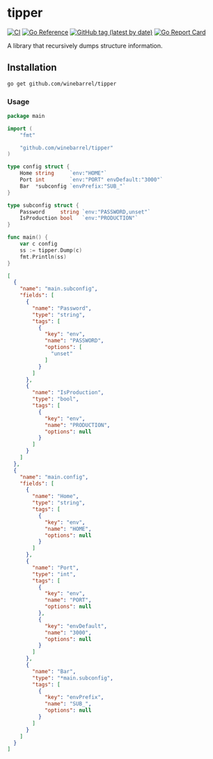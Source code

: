 # tipper

[![CI](https://github.com/winebarrel/tipper/actions/workflows/ci.yml/badge.svg)](https://github.com/winebarrel/tipper/actions/workflows/ci.yml)
[![Go Reference](https://pkg.go.dev/badge/github.com/winebarrel/tipper.svg)](https://pkg.go.dev/github.com/winebarrel/tipper)
[![GitHub tag (latest by date)](https://img.shields.io/github/v/tag/winebarrel/tipper)](https://github.com/winebarrel/tipper/tags)
[![Go Report Card](https://goreportcard.com/badge/github.com/winebarrel/tipper)](https://goreportcard.com/report/github.com/winebarrel/tipper)

A library that recursively dumps structure information.

## Installation

```sh
go get github.com/winebarrel/tipper
```

### Usage

```go
package main

import (
	"fmt"

	"github.com/winebarrel/tipper"
)

type config struct {
	Home string     `env:"HOME"`
	Port int        `env:"PORT" envDefault:"3000"`
	Bar  *subconfig `envPrefix:"SUB_"`
}

type subconfig struct {
	Password     string `env:"PASSWORD,unset"`
	IsProduction bool   `env:"PRODUCTION"`
}

func main() {
	var c config
	ss := tipper.Dump(c)
	fmt.Println(ss)
}
```

```json
[
  {
    "name": "main.subconfig",
    "fields": [
      {
        "name": "Password",
        "type": "string",
        "tags": [
          {
            "key": "env",
            "name": "PASSWORD",
            "options": [
              "unset"
            ]
          }
        ]
      },
      {
        "name": "IsProduction",
        "type": "bool",
        "tags": [
          {
            "key": "env",
            "name": "PRODUCTION",
            "options": null
          }
        ]
      }
    ]
  },
  {
    "name": "main.config",
    "fields": [
      {
        "name": "Home",
        "type": "string",
        "tags": [
          {
            "key": "env",
            "name": "HOME",
            "options": null
          }
        ]
      },
      {
        "name": "Port",
        "type": "int",
        "tags": [
          {
            "key": "env",
            "name": "PORT",
            "options": null
          },
          {
            "key": "envDefault",
            "name": "3000",
            "options": null
          }
        ]
      },
      {
        "name": "Bar",
        "type": "*main.subconfig",
        "tags": [
          {
            "key": "envPrefix",
            "name": "SUB_",
            "options": null
          }
        ]
      }
    ]
  }
]
```
